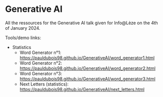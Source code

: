 # Generative AI
All the ressources for the Generative AI talk given for Info@Lèze on the 4th of January 2024.

Tools/demo links:
- Statistics
  - Word Generator n°1: https://pauldubois98.github.io/GenerativeAI/word_generator1.html
  - Word Generator n°2: https://pauldubois98.github.io/GenerativeAI/word_generator2.html
  - Word Generator n°3: https://pauldubois98.github.io/GenerativeAI/word_generator3.html
  - Next Letters (statistics): https://pauldubois98.github.io/GenerativeAI/next_letters.html
